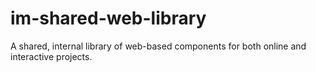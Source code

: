 # im-shared-web-library
A shared, internal library of web-based components for both online and interactive projects.
